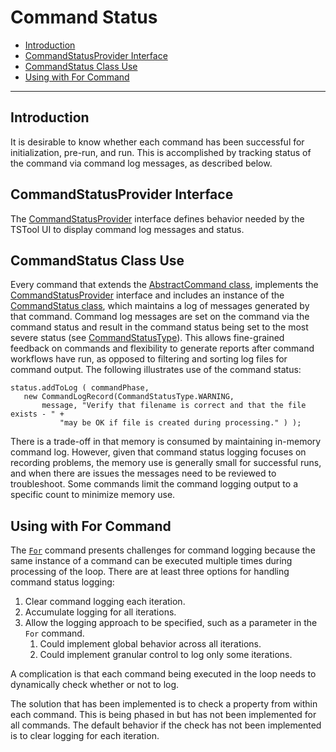 # Command Status #

*   [Introduction](#introduction)
*   [CommandStatusProvider Interface](#commandstatusprovider-interface)
*   [CommandStatus Class Use](#commandstatus-class-use)
*   [Using with For Command](#using-with-for-command)

---------

## Introduction ##

It is desirable to know whether each command has been successful for initialization, pre-run, and run.
This is accomplished by tracking status of the command via command log messages,
as described below.

## CommandStatusProvider Interface ##

The [CommandStatusProvider](https://github.com/OpenCDSS/cdss-lib-common-java/blob/master/src/RTi/Util/IO/CommandStatusProvider.java)
interface defines behavior needed by the TSTool UI to display command log messages and status.

## CommandStatus Class Use ##

Every command that extends the
[AbstractCommand class](https://github.com/OpenCDSS/cdss-lib-common-java/blob/master/src/RTi/Util/IO/AbstractCommand.java),
implements the
[CommandStatusProvider](https://github.com/OpenCDSS/cdss-lib-common-java/blob/master/src/RTi/Util/IO/CommandStatusProvider.java)
interface and includes an instance of the
[CommandStatus class](https://github.com/OpenCDSS/cdss-lib-common-java/blob/master/src/RTi/Util/IO/CommandStatus.java),
which maintains a log of messages generated by that command.
Command log messages are set on the command via the command status and result in the command
status being set to the most severe status
(see [CommandStatusType](https://github.com/OpenCDSS/cdss-lib-common-java/blob/master/src/RTi/Util/IO/CommandStatusType.java)).
This allows fine-grained feedback on commands and flexibility
to generate reports after command workflows have run,
as opposed to filtering and sorting log files for command output.  The following illustrates use of the command status:

```
status.addToLog ( commandPhase,
   new CommandLogRecord(CommandStatusType.WARNING,
       message, "Verify that filename is correct and that the file exists - " +
           "may be OK if file is created during processing." ) );
```

There is a trade-off in that memory is consumed by maintaining in-memory command log.
However, given that command status logging focuses on recording problems,
the memory use is generally small for successful runs,
and when there are issues the messages need to be reviewed to troubleshoot.
Some commands limit the command logging output to a specific count to minimize memory use.

## Using with For Command ##

The [`For`](https://opencdss.state.co.us/tstool/latest/doc-user/command-ref/For/For/)
command presents challenges for command logging because
the same instance of a command can be executed multiple times during processing of the loop.
There are at least three options for handling command status logging:

1.  Clear command logging each iteration.
2.  Accumulate logging for all iterations.
3.  Allow the logging approach to be specified, such as a parameter in the `For` command.
    1.  Could implement global behavior across all iterations.
    2.  Could implement granular control to log only some iterations.

A complication is that each command being executed in the loop needs to dynamically check whether or not to log.

The solution that has been implemented is to check a property from within each command.
This is being phased in but has not been implemented for all commands.
The default behavior if the check has not been implemented is to clear logging for each iteration.
